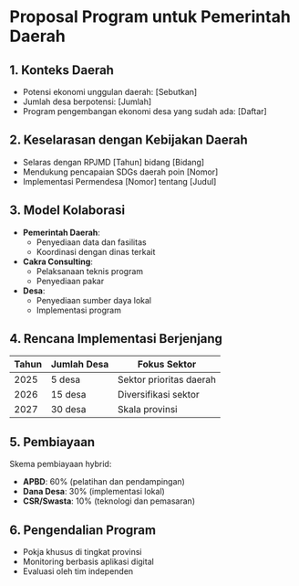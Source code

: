 # Proposal Program untuk Pemerintah Daerah

## 1. Konteks Daerah

- Potensi ekonomi unggulan daerah: [Sebutkan]
- Jumlah desa berpotensi: [Jumlah]
- Program pengembangan ekonomi desa yang sudah ada: [Daftar]

## 2. Keselarasan dengan Kebijakan Daerah

- Selaras dengan RPJMD [Tahun] bidang [Bidang]
- Mendukung pencapaian SDGs daerah poin [Nomor]
- Implementasi Permendesa [Nomor] tentang [Judul]

## 3. Model Kolaborasi

- **Pemerintah Daerah**:
  - Penyediaan data dan fasilitas
  - Koordinasi dengan dinas terkait
- **Cakra Consulting**:
  - Pelaksanaan teknis program
  - Penyediaan pakar
- **Desa**:
  - Penyediaan sumber daya lokal
  - Implementasi program

## 4. Rencana Implementasi Berjenjang

| Tahun | Jumlah Desa | Fokus Sektor |
|-------|-------------|--------------|
| 2025  | 5 desa      | Sektor prioritas daerah |
| 2026  | 15 desa     | Diversifikasi sektor |
| 2027  | 30 desa     | Skala provinsi |

## 5. Pembiayaan

Skema pembiayaan hybrid:

- **APBD**: 60% (pelatihan dan pendampingan)
- **Dana Desa**: 30% (implementasi lokal)
- **CSR/Swasta**: 10% (teknologi dan pemasaran)

## 6. Pengendalian Program

- Pokja khusus di tingkat provinsi
- Monitoring berbasis aplikasi digital
- Evaluasi oleh tim independen
